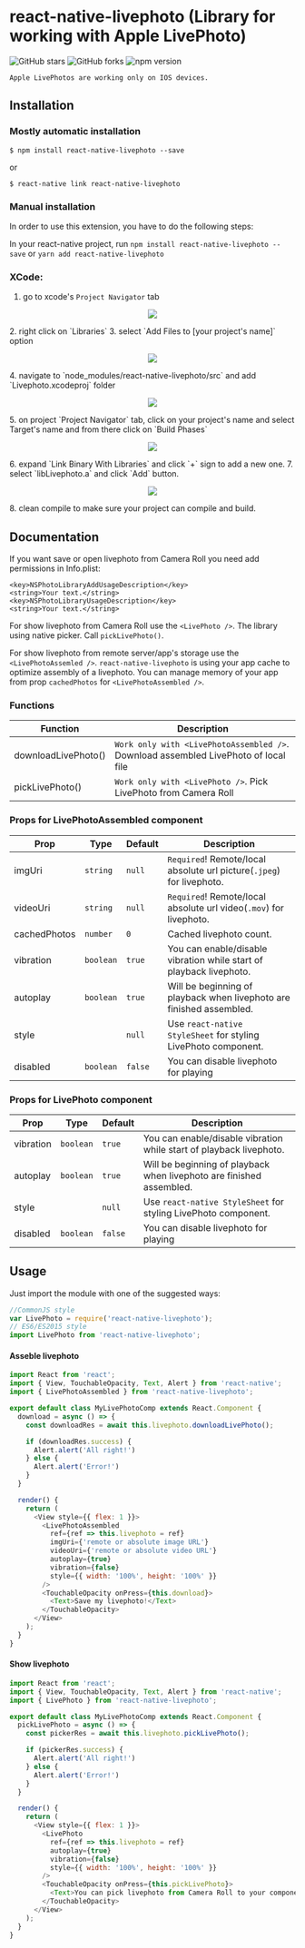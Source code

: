 # react-native-livephoto (Library for working with Apple LivePhoto)

![GitHub stars](https://img.shields.io/github/stars/NarekChang/react-native-livephoto.svg)
![GitHub forks](https://img.shields.io/github/forks/NarekChang/react-native-livephoto.svg)
![npm version](https://img.shields.io/github/npm/NarekChang/react-native-livephoto.svg)

`Apple LivePhotos are working only on IOS devices.`

## Installation

### Mostly automatic installation

`$ npm install react-native-livephoto --save`

or

`$ react-native link react-native-livephoto`

### Manual installation

In order to use this extension, you have to do the following steps:

In your react-native project, run `npm install react-native-livephoto --save` or `yarn add react-native-livephoto`
### XCode:
1. go to xcode's `Project Navigator` tab
<p align="center">
    <img src ="https://raw.githubusercontent.com/alinz/react-native-webview-bridge/master/doc/assets/01.png" />
</p>
2. right click on `Libraries`
3. select `Add Files to [your project's name]` option
<p align="center">
    <img src ="https://raw.githubusercontent.com/alinz/react-native-webview-bridge/master/doc/assets/02.png" />
</p>
4. navigate to `node_modules/react-native-livephoto/src` and add `Livephoto.xcodeproj` folder
<p align="center">
    <img src ="https://raw.githubusercontent.com/alinz/react-native-webview-bridge/master/doc/assets/03.png" />
</p>
5. on project `Project Navigator` tab, click on your project's name and select Target's name and from there click on `Build Phases`
<p align="center">
    <img src ="https://raw.githubusercontent.com/alinz/react-native-webview-bridge/master/doc/assets/04.png" />
</p>
6. expand `Link Binary With Libraries` and click `+` sign to add a new one.
7. select `libLivephoto.a` and click `Add` button.
<p align="center">
    <img src ="https://raw.githubusercontent.com/alinz/react-native-webview-bridge/master/doc/assets/05.png" />
</p>
8. clean compile to make sure your project can compile and build.

## Documentation
If you want save or open livephoto from Camera Roll you need add permissions in Info.plist:
```
<key>NSPhotoLibraryAddUsageDescription</key>
<string>Your text.</string>
<key>NSPhotoLibraryUsageDescription</key>
<string>Your text.</string>
```

For show livephoto from Camera Roll use the `<LivePhoto />`. The library using native picker. Call `pickLivePhoto()`.

For show livephoto from remote server/app's storage use the `<LivePhotoAssemled />`. `react-native-livephoto` is using your app cache to optimize assembly of a livephoto. You can manage memory of your app from prop `cachedPhotos` for `<LivePhotoAssembled />`.

### Functions

| Function            | Description                                                                         |
| --------------------|-------------------------------------------------------------------------------------|
| downloadLivePhoto() | `Work only with <LivePhotoAssembled />`. Download assembled LivePhoto of local file |
| pickLivePhoto()     | `Work only with <LivePhoto />`. Pick LivePhoto from Camera Roll                     |


### Props for LivePhotoAssembled component

| Prop        | Type    | Default| Description                                                           |
| ------------|---------|--------|-----------------------------------------------------------------------|
| imgUri      |`string` | `null` | `Required`! Remote/local absolute url picture(`.jpeg`) for livephoto. |
| videoUri    |`string` | `null` | `Required`! Remote/local absolute url video(`.mov`) for livephoto.    |
| cachedPhotos|`number` | `0`    | Cached livephoto count.                                               |
| vibration   |`boolean`| `true` | You can enable/disable vibration while start of playback livephoto.   |
| autoplay    |`boolean`| `true` | Will be beginning of playback when livephoto are finished assembled.  |
| style       |         | `null` | Use `react-native StyleSheet` for styling LivePhoto component.        |
| disabled       |`boolean`| `false`| You can disable livephoto for playing                                   |



### Props for LivePhoto component

| Prop           | Type    | Default| Description                                                             |
| ---------------|---------|--------|-------------------------------------------------------------------------|
| vibration      |`boolean`| `true` | You can enable/disable vibration while start of playback livephoto.     |
| autoplay       |`boolean`| `true` | Will be beginning of playback when livephoto are finished assembled.    |
| style          |         | `null` | Use `react-native StyleSheet` for styling LivePhoto component.          |
| disabled       |`boolean`| `false`| You can disable livephoto for playing                                   |


## Usage

Just import the module with one of the suggested ways:

```js
//CommonJS style
var LivePhoto = require('react-native-livephoto');
// ES6/ES2015 style
import LivePhoto from 'react-native-livephoto';
```

#### Asseble livephoto
```js
import React from 'react';
import { View, TouchableOpacity, Text, Alert } from 'react-native';
import { LivePhotoAssembled } from 'react-native-livephoto';

export default class MyLivePhotoComp extends React.Component {
  download = async () => {
    const downloadRes = await this.livephoto.downloadLivePhoto();

    if (downloadRes.success) {
      Alert.alert('All right!')
    } else {
      Alert.alert('Error!')
    }
  }

  render() {
    return (
      <View style={{ flex: 1 }}>
        <LivePhotoAssembled
          ref={ref => this.livephoto = ref}
          imgUri={'remote or absolute image URL'}
          videoUri={'remote or absolute video URL'}
          autoplay={true}
          vibration={false}
          style={{ width: '100%', height: '100%' }}
        />
        <TouchableOpacity onPress={this.download}>
          <Text>Save my livephoto!</Text>
        </TouchableOpacity>
      </View>
    );
  }
}
```
#### Show livephoto
```js
import React from 'react';
import { View, TouchableOpacity, Text, Alert } from 'react-native';
import { LivePhoto } from 'react-native-livephoto';

export default class MyLivePhotoComp extends React.Component {
  pickLivePhoto = async () => {
    const pickerRes = await this.livephoto.pickLivePhoto();

    if (pickerRes.success) {
      Alert.alert('All right!')
    } else {
      Alert.alert('Error!')
    }
  }

  render() {
    return (
      <View style={{ flex: 1 }}>
        <LivePhoto
          ref={ref => this.livephoto = ref}
          autoplay={true}
          vibration={false}
          style={{ width: '100%', height: '100%' }}
        />
        <TouchableOpacity onPress={this.pickLivePhoto}>
          <Text>You can pick livephoto from Camera Roll to your component LivePhoto</Text>
        </TouchableOpacity>
      </View>
    );
  }
}
```
